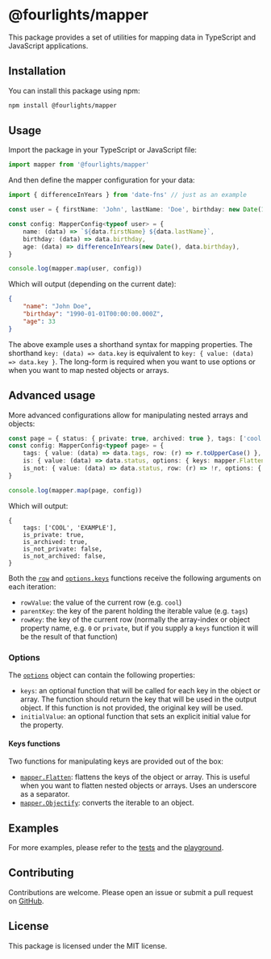# @fourlights/mapper

This package provides a set of utilities for mapping data in TypeScript and JavaScript applications.

## Installation

You can install this package using npm:

```bash
npm install @fourlights/mapper
```

## Usage

Import the package in your TypeScript or JavaScript file:

```typescript
import mapper from '@fourlights/mapper'
```

And then define the mapper configuration for your data:

```typescript
import { differenceInYears } from 'date-fns' // just as an example

const user = { firstName: 'John', lastName: 'Doe', birthday: new Date(1990, 1, 1) }

const config: MapperConfig<typeof user> = {
	name: (data) => `${data.firstName} ${data.lastName}`,
	birthday: (data) => data.birthday,
	age: (data) => differenceInYears(new Date(), data.birthday),
}

console.log(mapper.map(user, config))
```

Which will output (depending on the current date):

```json
{
	"name": "John Doe",
	"birthday": "1990-01-01T00:00:00.000Z",
	"age": 33
}
```

The above example uses a shorthand syntax for mapping properties. The shorthand `key: (data) => data.key` is equivalent to `key: { value: (data) => data.key }`.
The long-form is required when you want to use options or when you want to map nested objects or arrays.

## Advanced usage

More advanced configurations allow for manipulating nested arrays and objects:

```typescript
const page = { status: { private: true, archived: true }, tags: ['cool', 'example'] }
const config: MapperConfig<typeof page> = {
	tags: { value: (data) => data.tags, row: (r) => r.toUpperCase() },
	is: { value: (data) => data.status, options: { keys: mapper.Flatten } },
	is_not: { value: (data) => data.status, row: (r) => !r, options: { keys: mapper.Flatten } },
}

console.log(mapper.map(page, config))
```

Which will output:

```json5
{
	tags: ['COOL', 'EXAMPLE'],
	is_private: true,
	is_archived: true,
	is_not_private: false,
	is_not_archived: false,
}
```

Both the [`row`](https://github.com/Four-Lights-NL/mapper/blob/main/src/lib/map.ts#L3) and [`options.keys`](https://github.com/Four-Lights-NL/mapper/blob/main/src/lib/map.ts#L3) functions receive the following arguments on each iteration:

- `rowValue`: the value of the current row (e.g. `cool`)
- `parentKey`: the key of the parent holding the iterable value (e.g. `tags`)
- `rowKey`: the key of the current row (normally the array-index or object property name, e.g. `0` or `private`, but if you supply a `keys` function it will be the result of that function)

### Options

The [`options`](https://github.com/Four-Lights-NL/mapper/blob/main/src/lib/map.ts#L4) object can contain the following properties:

- `keys`: an optional function that will be called for each key in the object or array. The function should return the key that will be used in the output object. If this function is not provided, the original key will be used.
- `initialValue`: an optional function that sets an explicit initial value for the property.

#### Keys functions

Two functions for manipulating keys are provided out of the box:

- [`mapper.Flatten`](https://github.com/Four-Lights-NL/mapper/blob/main/src/lib/functions.ts#L2): flattens the keys of the object or array. This is useful when you want to flatten nested objects or arrays. Uses an underscore as a separator.
- [`mapper.Objectify`](https://github.com/Four-Lights-NL/mapper/blob/main/src/lib/functions.ts#L7): converts the iterable to an object.

## Examples

For more examples, please refer to the [tests](./src/lib/map.test.ts) and the [playground](./playground/src/index.ts).

## Contributing

Contributions are welcome. Please open an issue or submit a pull request on [GitHub](https://github.com/Four-Lights-NL/mapper).

## License

This package is licensed under the MIT license.
